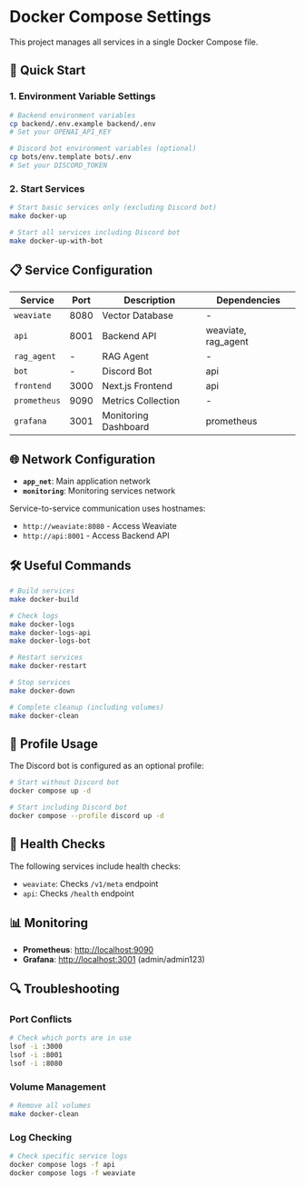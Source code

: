 # Docker Compose Settings

This project manages all services in a single Docker Compose file.

## 🚀 Quick Start

### 1. Environment Variable Settings

```bash
# Backend environment variables
cp backend/.env.example backend/.env
# Set your OPENAI_API_KEY

# Discord bot environment variables (optional)
cp bots/env.template bots/.env
# Set your DISCORD_TOKEN
```

### 2. Start Services

```bash
# Start basic services only (excluding Discord bot)
make docker-up

# Start all services including Discord bot
make docker-up-with-bot
```

## 📋 Service Configuration

| Service      | Port | Description          | Dependencies        |
| ------------ | ---- | -------------------- | ------------------- |
| `weaviate`   | 8080 | Vector Database      | -                   |
| `api`        | 8001 | Backend API          | weaviate, rag_agent |
| `rag_agent`  | -    | RAG Agent            | -                   |
| `bot`        | -    | Discord Bot          | api                 |
| `frontend`   | 3000 | Next.js Frontend     | api                 |
| `prometheus` | 9090 | Metrics Collection   | -                   |
| `grafana`    | 3001 | Monitoring Dashboard | prometheus          |

## 🌐 Network Configuration

- **`app_net`**: Main application network
- **`monitoring`**: Monitoring services network

Service-to-service communication uses hostnames:

- `http://weaviate:8080` - Access Weaviate
- `http://api:8001` - Access Backend API

## 🛠️ Useful Commands

```bash
# Build services
make docker-build

# Check logs
make docker-logs
make docker-logs-api
make docker-logs-bot

# Restart services
make docker-restart

# Stop services
make docker-down

# Complete cleanup (including volumes)
make docker-clean
```

## 🔧 Profile Usage

The Discord bot is configured as an optional profile:

```bash
# Start without Discord bot
docker compose up -d

# Start including Discord bot
docker compose --profile discord up -d
```

## 🏥 Health Checks

The following services include health checks:

- `weaviate`: Checks `/v1/meta` endpoint
- `api`: Checks `/health` endpoint

## 📊 Monitoring

- **Prometheus**: [http://localhost:9090](http://localhost:9090)
- **Grafana**: [http://localhost:3001](http://localhost:3001) (admin/admin123)

## 🔍 Troubleshooting

### Port Conflicts

```bash
# Check which ports are in use
lsof -i :3000
lsof -i :8001
lsof -i :8080
```

### Volume Management

```bash
# Remove all volumes
make docker-clean
```

### Log Checking

```bash
# Check specific service logs
docker compose logs -f api
docker compose logs -f weaviate
```
